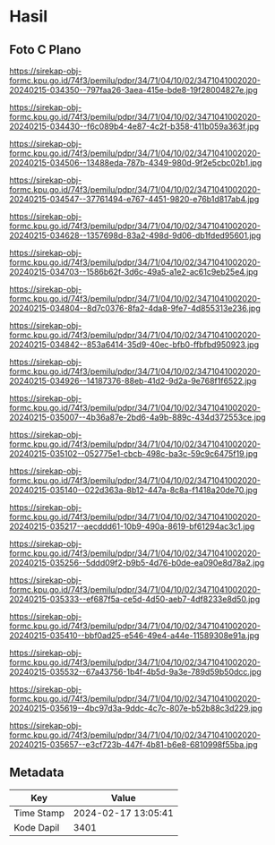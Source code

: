 # Hasil

## Foto C Plano

https://sirekap-obj-formc.kpu.go.id/74f3/pemilu/pdpr/34/71/04/10/02/3471041002020-20240215-034350--797faa26-3aea-415e-bde8-19f28004827e.jpg

https://sirekap-obj-formc.kpu.go.id/74f3/pemilu/pdpr/34/71/04/10/02/3471041002020-20240215-034430--f6c089b4-4e87-4c2f-b358-411b059a363f.jpg

https://sirekap-obj-formc.kpu.go.id/74f3/pemilu/pdpr/34/71/04/10/02/3471041002020-20240215-034506--13488eda-787b-4349-980d-9f2e5cbc02b1.jpg

https://sirekap-obj-formc.kpu.go.id/74f3/pemilu/pdpr/34/71/04/10/02/3471041002020-20240215-034547--37761494-e767-4451-9820-e76b1d817ab4.jpg

https://sirekap-obj-formc.kpu.go.id/74f3/pemilu/pdpr/34/71/04/10/02/3471041002020-20240215-034628--1357698d-83a2-498d-9d06-db1fded95601.jpg

https://sirekap-obj-formc.kpu.go.id/74f3/pemilu/pdpr/34/71/04/10/02/3471041002020-20240215-034703--1586b62f-3d6c-49a5-a1e2-ac61c9eb25e4.jpg

https://sirekap-obj-formc.kpu.go.id/74f3/pemilu/pdpr/34/71/04/10/02/3471041002020-20240215-034804--8d7c0376-8fa2-4da8-9fe7-4d855313e236.jpg

https://sirekap-obj-formc.kpu.go.id/74f3/pemilu/pdpr/34/71/04/10/02/3471041002020-20240215-034842--853a6414-35d9-40ec-bfb0-ffbfbd950923.jpg

https://sirekap-obj-formc.kpu.go.id/74f3/pemilu/pdpr/34/71/04/10/02/3471041002020-20240215-034926--14187376-88eb-41d2-9d2a-9e768f1f6522.jpg

https://sirekap-obj-formc.kpu.go.id/74f3/pemilu/pdpr/34/71/04/10/02/3471041002020-20240215-035007--4b36a87e-2bd6-4a9b-889c-434d372553ce.jpg

https://sirekap-obj-formc.kpu.go.id/74f3/pemilu/pdpr/34/71/04/10/02/3471041002020-20240215-035102--052775e1-cbcb-498c-ba3c-59c9c6475f19.jpg

https://sirekap-obj-formc.kpu.go.id/74f3/pemilu/pdpr/34/71/04/10/02/3471041002020-20240215-035140--022d363a-8b12-447a-8c8a-f1418a20de70.jpg

https://sirekap-obj-formc.kpu.go.id/74f3/pemilu/pdpr/34/71/04/10/02/3471041002020-20240215-035217--aecddd61-10b9-490a-8619-bf61294ac3c1.jpg

https://sirekap-obj-formc.kpu.go.id/74f3/pemilu/pdpr/34/71/04/10/02/3471041002020-20240215-035256--5ddd09f2-b9b5-4d76-b0de-ea090e8d78a2.jpg

https://sirekap-obj-formc.kpu.go.id/74f3/pemilu/pdpr/34/71/04/10/02/3471041002020-20240215-035333--ef687f5a-ce5d-4d50-aeb7-4df8233e8d50.jpg

https://sirekap-obj-formc.kpu.go.id/74f3/pemilu/pdpr/34/71/04/10/02/3471041002020-20240215-035410--bbf0ad25-e546-49e4-a44e-11589308e91a.jpg

https://sirekap-obj-formc.kpu.go.id/74f3/pemilu/pdpr/34/71/04/10/02/3471041002020-20240215-035532--67a43756-1b4f-4b5d-9a3e-789d59b50dcc.jpg

https://sirekap-obj-formc.kpu.go.id/74f3/pemilu/pdpr/34/71/04/10/02/3471041002020-20240215-035619--4bc97d3a-9ddc-4c7c-807e-b52b88c3d229.jpg

https://sirekap-obj-formc.kpu.go.id/74f3/pemilu/pdpr/34/71/04/10/02/3471041002020-20240215-035657--e3cf723b-447f-4b81-b6e8-6810998f55ba.jpg


## Metadata

| Key        | Value               |
| ---------- | ------------------- |
| Time Stamp | 2024-02-17 13:05:41 |
| Kode Dapil | 3401                |



